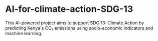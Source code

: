 # AI-for-climate-action-SDG-13
This AI-powered project aims to support SDG 13: Climate Action by predicting Kenya's CO₂ emissions using socio-economic indicators and machine learning.
